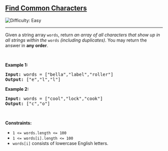 <h2><a href="https://leetcode.com/problems/find-common-characters">Find Common Characters</a></h2> <img src='https://img.shields.io/badge/Difficulty-Easy-brightgreen' alt='Difficulty: Easy' /><hr><p>Given a string array <code>words</code>, return <em>an array of all characters that show up in all strings within the </em><code>words</code><em> (including duplicates)</em>. You may return the answer in <strong>any order</strong>.</p>

<p>&nbsp;</p>
<p><strong class="example">Example 1:</strong></p>
<pre><strong>Input:</strong> words = ["bella","label","roller"]
<strong>Output:</strong> ["e","l","l"]
</pre><p><strong class="example">Example 2:</strong></p>
<pre><strong>Input:</strong> words = ["cool","lock","cook"]
<strong>Output:</strong> ["c","o"]
</pre>
<p>&nbsp;</p>
<p><strong>Constraints:</strong></p>

<ul>
	<li><code>1 &lt;= words.length &lt;= 100</code></li>
	<li><code>1 &lt;= words[i].length &lt;= 100</code></li>
	<li><code>words[i]</code> consists of lowercase English letters.</li>
</ul>
